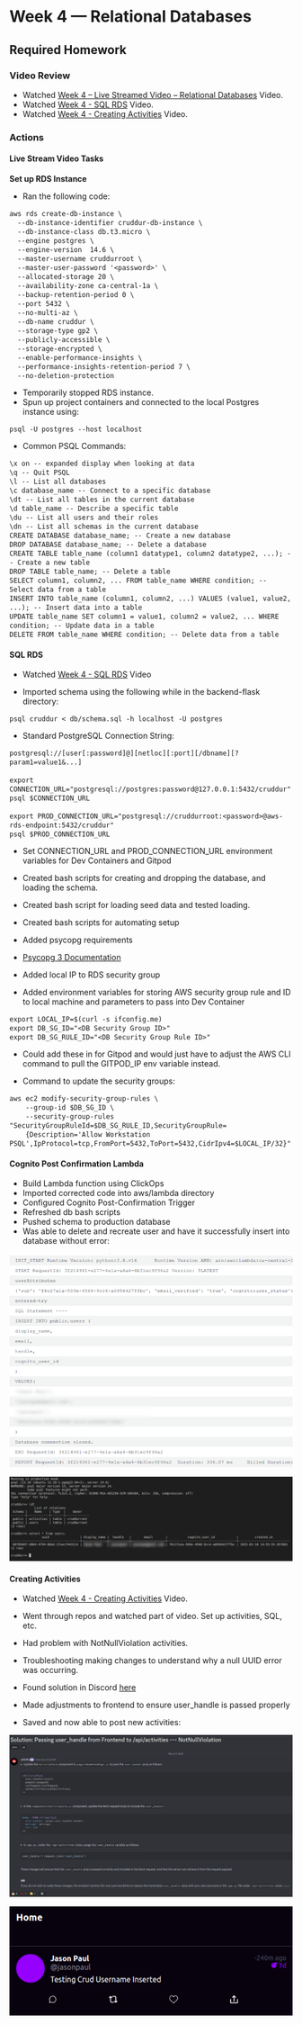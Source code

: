 # Week 4 — Relational Databases

## Required Homework

### Video Review

* Watched [Week 4 – Live Streamed Video – Relational Databases](https://www.youtube.com/live/EtD7Kv5YCUs) Video.
* Watched [Week 4 - SQL RDS](https://youtu.be/Sa2iB33sKFo) Video.
* Watched [Week 4 - Creating Activities](https://youtu.be/fTksxEQExL4) Video.

### Actions

#### Live Stream Video Tasks

**Set up RDS Instance**

* Ran the following code:

```
aws rds create-db-instance \
  --db-instance-identifier cruddur-db-instance \
  --db-instance-class db.t3.micro \
  --engine postgres \
  --engine-version  14.6 \
  --master-username cruddurroot \
  --master-user-password '<password>' \
  --allocated-storage 20 \
  --availability-zone ca-central-1a \
  --backup-retention-period 0 \
  --port 5432 \
  --no-multi-az \
  --db-name cruddur \
  --storage-type gp2 \
  --publicly-accessible \
  --storage-encrypted \
  --enable-performance-insights \
  --performance-insights-retention-period 7 \
  --no-deletion-protection
```
* Temporarily stopped RDS instance.
* Spun up project containers and connected to the local Postgres instance using:

```
psql -U postgres --host localhost
```

* Common PSQL Commands:

```
\x on -- expanded display when looking at data
\q -- Quit PSQL
\l -- List all databases
\c database_name -- Connect to a specific database
\dt -- List all tables in the current database
\d table_name -- Describe a specific table
\du -- List all users and their roles
\dn -- List all schemas in the current database
CREATE DATABASE database_name; -- Create a new database
DROP DATABASE database_name; -- Delete a database
CREATE TABLE table_name (column1 datatype1, column2 datatype2, ...); -- Create a new table
DROP TABLE table_name; -- Delete a table
SELECT column1, column2, ... FROM table_name WHERE condition; -- Select data from a table
INSERT INTO table_name (column1, column2, ...) VALUES (value1, value2, ...); -- Insert data into a table
UPDATE table_name SET column1 = value1, column2 = value2, ... WHERE condition; -- Update data in a table
DELETE FROM table_name WHERE condition; -- Delete data from a table
```

#### SQL RDS

* Watched [Week 4 - SQL RDS](https://youtu.be/Sa2iB33sKFo) Video

* Imported schema using the following while in the backend-flask directory:

```
psql cruddur < db/schema.sql -h localhost -U postgres
```

* Standard PostgreSQL Connection String:

```
postgresql://[user[:password]@][netloc][:port][/dbname][?param1=value1&...]

export CONNECTION_URL="postgresql://postgres:password@127.0.0.1:5432/cruddur"
psql $CONNECTION_URL

export PROD_CONNECTION_URL="postgresql://cruddurroot:<password>@aws-rds-endpoint:5432/cruddur"
psql $PROD_CONNECTION_URL
```

* Set CONNECTION_URL and PROD_CONNECTION_URL environment variables for Dev Containers and Gitpod

* Created bash scripts for creating and dropping the database, and loading the schema.
* Created bash script for loading seed data and tested loading.
* Created bash scripts for automating setup

* Added psycopg requirements
* [Psycopg 3 Documentation](https://www.psycopg.org/psycopg3/)

* Added local IP to RDS security group

* Added environment variables for storing AWS security group rule and ID to local machine and parameters to pass into Dev Container

```
export LOCAL_IP=$(curl -s ifconfig.me)
export DB_SG_ID="<DB Security Group ID>"
export DB_SG_RULE_ID="<DB Security Group Rule ID>"
```

* Could add these in for Gitpod and would just have to adjust the AWS CLI command to pull the GITPOD_IP env variable instead.

* Command to update the security groups:

```
aws ec2 modify-security-group-rules \
    --group-id $DB_SG_ID \
    --security-group-rules "SecurityGroupRuleId=$DB_SG_RULE_ID,SecurityGroupRule=
    {Description='Allow Workstation PSQL',IpProtocol=tcp,FromPort=5432,ToPort=5432,CidrIpv4=$LOCAL_IP/32}"
```

#### Cognito Post Confirmation Lambda

* Build Lambda function using ClickOps
* Imported corrected code into aws/lambda directory
* Configured Cognito Post-Confirmation Trigger
* Refreshed db bash scripts
* Pushed schema to production database
* Was able to delete and recreate user and have it successfully insert into database without error:

![image](../_docs/assets/week4/LambdaLogSuccess.png)

![image](../_docs/assets/week4/PSQLDataSuccess.png)

#### Creating Activities

* Watched [Week 4 - Creating Activities](https://youtu.be/fTksxEQExL4) Video.

* Went through repos and watched part of video.  Set up activities, SQL, etc.
* Had problem with NotNullViolation activities.
* Troubleshooting making changes to understand why a null UUID error was occurring.
* Found solution in Discord [here](https://discord.com/channels/1055552619441049660/1086233246691495968/1086233246691495968)
* Made adjustments to frontend to ensure user_handle is passed properly
* Saved and now able to post new activities:

![image](../_docs/assets/week4/DiscordSolutionNotNullViolation.png)

![image](../_docs/assets/week4/CrudActivityAddSuccess.png)
